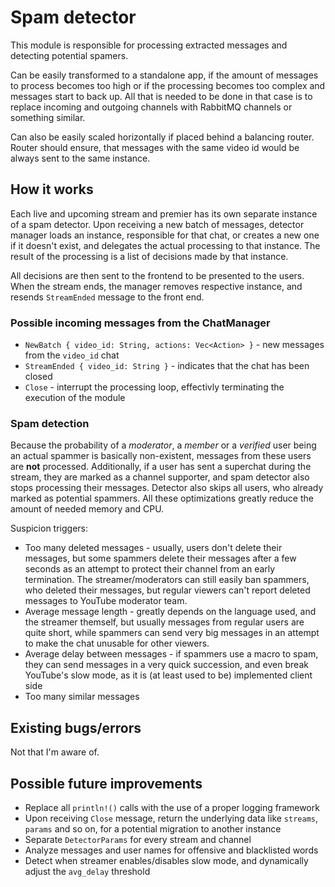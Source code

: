 # Spam detector
This module is responsible for processing extracted messages and detecting potential spamers.

Can be easily transformed to a standalone app, if the amount of messages to process becomes too high or if the processing becomes too complex and messages start to back up. All that is needed to be done in that case is to replace incoming and outgoing channels with RabbitMQ channels or something similar.

Can also be easily scaled horizontally if placed behind a balancing router. Router should ensure, that messages with the same video id would be always sent to the same instance.

## How it works

Each live and upcoming stream and premier has its own separate instance of a spam detector. Upon receiving a new batch of messages, detector manager loads an instance, responsible for that chat, or creates a new one if it doesn't exist, and delegates the actual processing to that instance. The result of the processing is a list of decisions made by that instance.

All decisions are then sent to the frontend to be presented to the users. When the stream ends, the manager removes respective instance, and resends `StreamEnded` message to the front end.

### Possible incoming messages from the ChatManager

* `NewBatch { video_id: String, actions: Vec<Action> }` - new messages from the `video_id` chat
* `StreamEnded { video_id: String }` - indicates that the chat has been closed
* `Close` - interrupt the processing loop, effectivly terminating the execution of the module

### Spam detection

Because the probability of a *moderator*, a *member* or a *verified* user being an actual spammer is basically non-existent, messages from these users are **not** processed. Additionally, if a user has sent a superchat during the stream, they are marked as a channel supporter, and spam detector also stops processing their messages. Detector also skips all users, who already marked as potential spammers. All these optimizations greatly reduce the amount of needed memory and CPU.

Suspicion triggers:

* Too many deleted messages - usually, users don't delete their messages, but some spammers delete their messages after a few seconds as an attempt to protect their channel from an early termination. The streamer/moderators can still easily ban spammers, who deleted their messages, but regular viewers can't report deleted messages to YouTube moderator team.
* Average message length - greatly depends on the language used, and the streamer themself, but usually messages from regular users are quite short, while spammers can send very big messages in an attempt to make the chat unusable for other viewers.
* Average delay between messages - if spammers use a macro to spam, they can send messages in a very quick succession, and even break YouTube's slow mode, as it is (at least used to be) implemented client side
* Too many similar messages

## Existing bugs/errors

Not that I'm aware of.

## Possible future improvements

* Replace all `println!()` calls with the use of a proper logging framework
* Upon receiving `Close` message, return the underlying data like `streams`, `params` and so on, for a potential migration to another instance
* Separate `DetectorParams` for every stream and channel
* Analyze messages and user names for offensive and blacklisted words
* Detect when streamer enables/disables slow mode, and dynamically adjust the `avg_delay` threshold